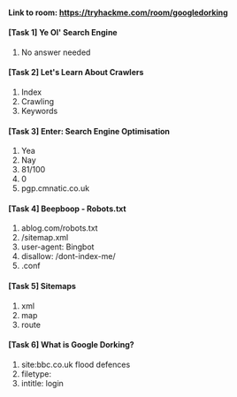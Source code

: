 #### Link to room: https://tryhackme.com/room/googledorking

#### [Task 1] Ye Ol' Search Engine
   1. No answer needed  

#### [Task 2] Let's Learn About Crawlers
   1. Index
   2. Crawling
   3. Keywords

#### [Task 3] Enter: Search Engine Optimisation
   1. Yea 
   2. Nay
   3. 81/100 
   4. 0
   5. pgp.cmnatic.co.uk

#### [Task 4] Beepboop - Robots.txt
   1. ablog.com/robots.txt
   2. /sitemap.xml
   3. user-agent: Bingbot
   4. disallow: /dont-index-me/ 
   5. .conf

#### [Task 5] Sitemaps
   1. xml
   2. map
   3. route

#### [Task 6] What is Google Dorking?
   1. site:bbc.co.uk flood defences
   2. filetype:
   3. intitle: login
